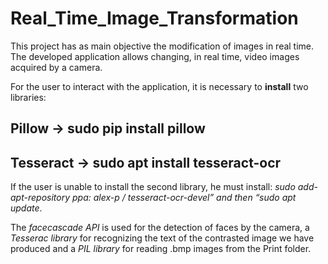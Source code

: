 # Real_Time_Image_Transformation

This project has as main objective the modification of images in real time.
The developed application allows changing, in real time, video images acquired by a camera.

For the user to interact with the application, it is necessary to **install** two libraries:
## Pillow -> sudo pip install pillow
## Tesseract -> sudo apt install tesseract-ocr
If the user is unable to install the second library, he must install: *sudo add-apt-repository ppa: alex-p / tesseract-ocr-devel” and then “sudo apt update*.

The *facecascade API* is used for the detection of faces by the camera, a *Tesserac library* for recognizing the text of the contrasted image we have produced and a *PIL library* for reading .bmp images from the Print folder.
